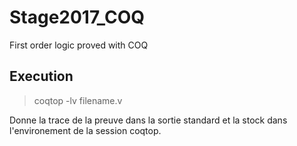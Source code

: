# Stage2017_COQ
First order logic proved with COQ

## Execution

> coqtop -lv filename.v

Donne la trace de la preuve dans la sortie standard et la stock dans l'environement de la session coqtop.

